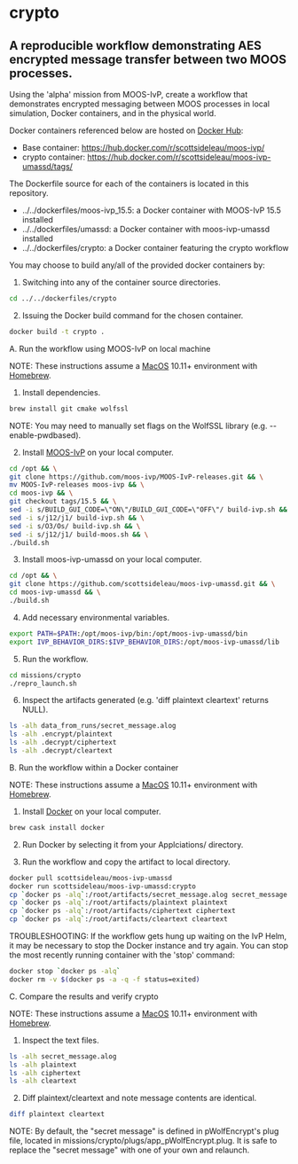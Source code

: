 # crypto
## A reproducible workflow demonstrating AES encrypted message transfer between two MOOS processes.

Using the 'alpha' mission from MOOS-IvP, create a workflow that demonstrates
encrypted messaging between MOOS processes  in local simulation, Docker 
containers, and in the physical world.

Docker containers referenced below are hosted on
[Docker Hub](https://hub.docker.com):

  * Base container: https://hub.docker.com/r/scottsideleau/moos-ivp/
  * crypto container: https://hub.docker.com/r/scottsideleau/moos-ivp-umassd/tags/

The Dockerfile source for each of the containers is located in this repository.

  * ../../dockerfiles/moos-ivp_15.5: a Docker container with MOOS-IvP 15.5 installed
  * ../../dockerfiles/umassd: a Docker container with moos-ivp-umassd installed
  * ../../dockerfiles/crypto: a Docker container featuring the crypto workflow

You may choose to build any/all of the provided docker containers by:

  1. Switching into any of the container source directories.

  ```bash
  cd ../../dockerfiles/crypto
  ```

  2. Issuing the Docker build command for the chosen container.

  ```bash
  docker build -t crypto .
  ```

A. Run the workflow using MOOS-IvP on local machine

  NOTE: These instructions assume a [MacOS](http://www.apple.com/macos/)
  10.11+ environment with [Homebrew](http://brew.sh/index.html).

  1. Install dependencies.

  ```bash
  brew install git cmake wolfssl
  ```
  
  NOTE: You may need to manually set flags on the WolfSSL library (e.g. --enable-pwdbased).

  2. Install [MOOS-IvP](http://moos-ivp.org) on your local computer.

  ```bash
  cd /opt && \
  git clone https://github.com/moos-ivp/MOOS-IvP-releases.git && \
  mv MOOS-IvP-releases moos-ivp && \
  cd moos-ivp && \
  git checkout tags/15.5 && \
  sed -i s/BUILD_GUI_CODE=\"ON\"/BUILD_GUI_CODE=\"OFF\"/ build-ivp.sh && \
  sed -i s/j12/j1/ build-ivp.sh && \
  sed -i s/O3/Os/ build-ivp.sh && \
  sed -i s/j12/j1/ build-moos.sh && \
  ./build.sh
  ```

  3. Install moos-ivp-umassd on your local computer.

  ```bash
  cd /opt && \
  git clone https://github.com/scottsideleau/moos-ivp-umassd.git && \
  cd moos-ivp-umassd && \
  ./build.sh
  ```

  4. Add necessary environmental variables.

  ```bash
  export PATH=$PATH:/opt/moos-ivp/bin:/opt/moos-ivp-umassd/bin
  export IVP_BEHAVIOR_DIRS:$IVP_BEHAVIOR_DIRS:/opt/moos-ivp-umassd/lib
  ```

  5. Run the workflow.

  ```bash
  cd missions/crypto
  ./repro_launch.sh
  ```

  6. Inspect the artifacts generated (e.g. 'diff plaintext cleartext' returns NULL).

  ```bash
  ls -alh data_from_runs/secret_message.alog
  ls -alh .encrypt/plaintext
  ls -alh .decrypt/ciphertext
  ls -alh .decrypt/cleartext
  ```

B. Run the workflow within a Docker container

  NOTE: These instructions assume a [MacOS](http://www.apple.com/macos/)
  10.11+ environment with [Homebrew](http://brew.sh/index.html).

  1. Install [Docker](https://www.docker.com) on your local computer.

  ```bash
  brew cask install docker
  ```

  2. Run Docker by selecting it from your Applciations/ directory.

  3. Run the workflow and copy the artifact to local directory.

  ```bash
  docker pull scottsideleau/moos-ivp-umassd
  docker run scottsideleau/moos-ivp-umassd:crypto
  cp `docker ps -alq`:/root/artifacts/secret_message.alog secret_message.alog
  cp `docker ps -alq`:/root/artifacts/plaintext plaintext
  cp `docker ps -alq`:/root/artifacts/ciphertext ciphertext
  cp `docker ps -alq`:/root/artifacts/cleartext cleartext
  ```
  TROUBLESHOOTING: If the workflow gets hung up waiting on the IvP Helm, it
  may be necessary to stop the Docker instance and try again.  You can stop the
  most recently running container with the 'stop' command:

  ```bash 
  docker stop `docker ps -alq`
  docker rm -v $(docker ps -a -q -f status=exited)
  ```

C. Compare the results and verify crypto

  NOTE: These instructions assume a [MacOS](http://www.apple.com/macos/)
  10.11+ environment with [Homebrew](http://brew.sh/index.html).

  1. Inspect the text files.

  ```bash
  ls -alh secret_message.alog
  ls -alh plaintext
  ls -alh ciphertext
  ls -alh cleartext
  ```

  2. Diff plaintext/cleartext and note message contents are identical.

  ```bash
  diff plaintext cleartext
  ```

  NOTE: By default, the "secret message" is defined in pWolfEncrypt's plug file,
  located in missions/crypto/plugs/app\_pWolfEncrypt.plug.  It is safe to replace 
  the "secret message" with one of your own and relaunch.

